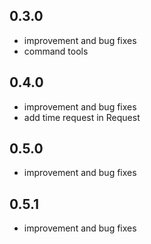 ## 0.3.0

* improvement and bug fixes
* command tools

## 0.4.0

* improvement and bug fixes
* add time request in Request

## 0.5.0

* improvement and bug fixes

## 0.5.1

* improvement and bug fixes
